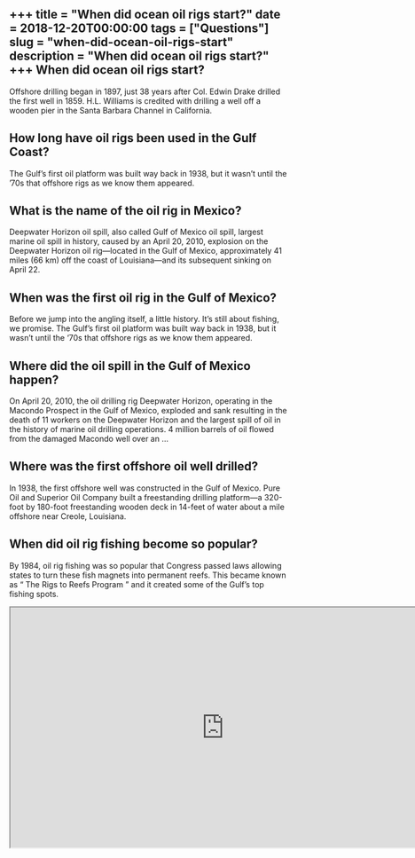 +++
title = "When did ocean oil rigs start?"
date = 2018-12-20T00:00:00
tags = ["Questions"]
slug = "when-did-ocean-oil-rigs-start"
description = "When did ocean oil rigs start?"
+++
When did ocean oil rigs start?
------------------------------

Offshore drilling began in 1897, just 38 years after Col. Edwin Drake drilled the first well in 1859. H.L. Williams is credited with drilling a well off a wooden pier in the Santa Barbara Channel in California.

How long have oil rigs been used in the Gulf Coast?
---------------------------------------------------

The Gulf’s first oil platform was built way back in 1938, but it wasn’t until the ’70s that offshore rigs as we know them appeared.

What is the name of the oil rig in Mexico?
------------------------------------------

Deepwater Horizon oil spill, also called Gulf of Mexico oil spill, largest marine oil spill in history, caused by an April 20, 2010, explosion on the Deepwater Horizon oil rig—located in the Gulf of Mexico, approximately 41 miles (66 km) off the coast of Louisiana—and its subsequent sinking on April 22.

When was the first oil rig in the Gulf of Mexico?
-------------------------------------------------

Before we jump into the angling itself, a little history. It’s still about fishing, we promise. The Gulf’s first oil platform was built way back in 1938, but it wasn’t until the ‘70s that offshore rigs as we know them appeared.

Where did the oil spill in the Gulf of Mexico happen?
-----------------------------------------------------

On April 20, 2010, the oil drilling rig Deepwater Horizon, operating in the Macondo Prospect in the Gulf of Mexico, exploded and sank resulting in the death of 11 workers on the Deepwater Horizon and the largest spill of oil in the history of marine oil drilling operations. 4 million barrels of oil flowed from the damaged Macondo well over an …

Where was the first offshore oil well drilled?
----------------------------------------------

In 1938, the first offshore well was constructed in the Gulf of Mexico. Pure Oil and Superior Oil Company built a freestanding drilling platform—a 320-foot by 180-foot freestanding wooden deck in 14-feet of water about a mile offshore near Creole, Louisiana.

When did oil rig fishing become so popular?
-------------------------------------------

By 1984, oil rig fishing was so popular that Congress passed laws allowing states to turn these fish magnets into permanent reefs. This became known as “ The Rigs to Reefs Program ” and it created some of the Gulf’s top fishing spots.

<iframe allow="accelerometer; autoplay; clipboard-write; encrypted-media; gyroscope; picture-in-picture" allowfullscreen="" class="__youtube_prefs__  epyt-is-override  no-lazyload" data-no-lazy="1" data-origheight="433" data-origwidth="770" data-skipgform_ajax_framebjll="" height="433" id="_ytid_61956" loading="lazy" src="https://www.youtube.com/embed/ABIkWS_YavM?enablejsapi=1&autoplay=0&cc_load_policy=0&cc_lang_pref=&iv_load_policy=1&loop=0&modestbranding=0&rel=1&fs=1&playsinline=0&autohide=2&theme=dark&color=red&controls=1&" title="YouTube player" width="770"></iframe>